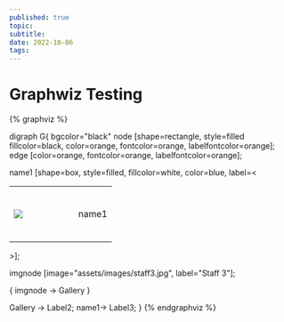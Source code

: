 ```yaml
---
published: true
topic:
subtitle: 
date: 2022-10-06
tags: 
---
```


# Graphwiz Testing

{% graphviz %}

digraph G{
 bgcolor="black"
    node [shape=rectangle, style=filled fillcolor=black, color=orange, fontcolor=orange, labelfontcolor=orange];
    edge [color=orange, fontcolor=orange, labelfontcolor=orange];

name1 [shape=box, style=filled, fillcolor=white, color=blue, label=<<TABLE border="0" cellborder="0"><TR><TD width="100" height="100" fixedsize="true"><IMG SRC="assets/images/staff3.jpg" scale="true"/></TD><td>name1</td></TR></TABLE>>];

imgnode [image="assets/images/staff3.jpg", label="Staff 3"];

{ 
   imgnode -> Gallery
}

Gallery -> Label2;
name1-> Label3;
}
{% endgraphviz %}
